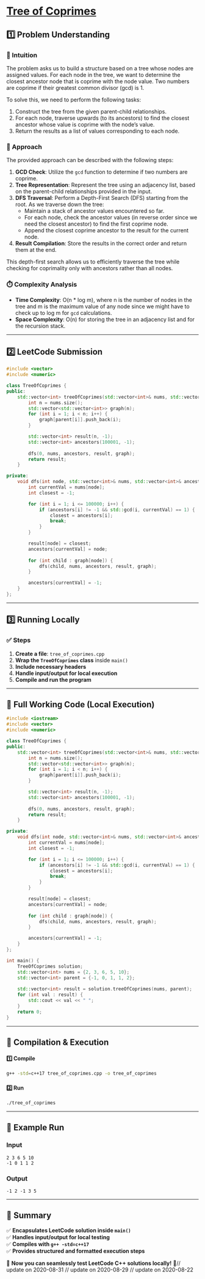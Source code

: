 # **[Tree of Coprimes](https://leetcode.com/problems/tree-of-coprimes/description/)**  

## **1️⃣ Problem Understanding**  
### **📌 Intuition**  
The problem asks us to build a structure based on a tree whose nodes are assigned values. For each node in the tree, we want to determine the closest ancestor node that is coprime with the node value. Two numbers are coprime if their greatest common divisor (gcd) is 1.

To solve this, we need to perform the following tasks:

1. Construct the tree from the given parent-child relationships.
2. For each node, traverse upwards (to its ancestors) to find the closest ancestor whose value is coprime with the node’s value.
3. Return the results as a list of values corresponding to each node.

### **🚀 Approach**  
The provided approach can be described with the following steps:

1. **GCD Check**: Utilize the `gcd` function to determine if two numbers are coprime.
2. **Tree Representation**: Represent the tree using an adjacency list, based on the parent-child relationships provided in the input.
3. **DFS Traversal**: Perform a Depth-First Search (DFS) starting from the root. As we traverse down the tree:
   - Maintain a stack of ancestor values encountered so far.
   - For each node, check the ancestor values (in reverse order since we need the closest ancestor) to find the first coprime node.
   - Append the closest coprime ancestor to the result for the current node.
4. **Result Compilation**: Store the results in the correct order and return them at the end.

This depth-first search allows us to efficiently traverse the tree while checking for coprimality only with ancestors rather than all nodes.

### **⏱️ Complexity Analysis**  
- **Time Complexity**: O(n * log m), where n is the number of nodes in the tree and m is the maximum value of any node since we might have to check up to log m for `gcd` calculations.
- **Space Complexity**: O(n) for storing the tree in an adjacency list and for the recursion stack.

---  

## **2️⃣ LeetCode Submission**  
```cpp
#include <vector>
#include <numeric>

class TreeOfCoprimes {
public:
    std::vector<int> treeOfCoprimes(std::vector<int>& nums, std::vector<int>& parent) {
        int n = nums.size();
        std::vector<std::vector<int>> graph(n);
        for (int i = 1; i < n; i++) {
            graph[parent[i]].push_back(i);
        }

        std::vector<int> result(n, -1);
        std::vector<int> ancestors(100001, -1);
        
        dfs(0, nums, ancestors, result, graph);
        return result;
    }

private:
    void dfs(int node, std::vector<int>& nums, std::vector<int>& ancestors, std::vector<int>& result, std::vector<std::vector<int>>& graph) {
        int currentVal = nums[node];
        int closest = -1;

        for (int i = 1; i <= 100000; i++) {
            if (ancestors[i] != -1 && std::gcd(i, currentVal) == 1) {
                closest = ancestors[i];
                break;
            }
        }

        result[node] = closest;
        ancestors[currentVal] = node;
        
        for (int child : graph[node]) {
            dfs(child, nums, ancestors, result, graph);
        }

        ancestors[currentVal] = -1;
    }
};  
```  

---  

## **3️⃣ Running Locally**  
### **✅ Steps**  
1. **Create a file**: `tree_of_coprimes.cpp`  
2. **Wrap the `TreeOfCoprimes` class** inside `main()`  
3. **Include necessary headers**  
4. **Handle input/output for local execution**  
5. **Compile and run the program**  

---  

## **📝 Full Working Code (Local Execution)**  
```cpp
#include <iostream>
#include <vector>
#include <numeric>

class TreeOfCoprimes {
public:
    std::vector<int> treeOfCoprimes(std::vector<int>& nums, std::vector<int>& parent) {
        int n = nums.size();
        std::vector<std::vector<int>> graph(n);
        for (int i = 1; i < n; i++) {
            graph[parent[i]].push_back(i);
        }

        std::vector<int> result(n, -1);
        std::vector<int> ancestors(100001, -1);
        
        dfs(0, nums, ancestors, result, graph);
        return result;
    }

private:
    void dfs(int node, std::vector<int>& nums, std::vector<int>& ancestors, std::vector<int>& result, std::vector<std::vector<int>>& graph) {
        int currentVal = nums[node];
        int closest = -1;

        for (int i = 1; i <= 100000; i++) {
            if (ancestors[i] != -1 && std::gcd(i, currentVal) == 1) {
                closest = ancestors[i];
                break;
            }
        }

        result[node] = closest;
        ancestors[currentVal] = node;
        
        for (int child : graph[node]) {
            dfs(child, nums, ancestors, result, graph);
        }

        ancestors[currentVal] = -1;
    }
};

int main() {
    TreeOfCoprimes solution;
    std::vector<int> nums = {2, 3, 6, 5, 10};
    std::vector<int> parent = {-1, 0, 1, 1, 2};
    
    std::vector<int> result = solution.treeOfCoprimes(nums, parent);
    for (int val : result) {
        std::cout << val << " ";
    }
    return 0;
}
```  

---  

## **🔧 Compilation & Execution**  
#### **1️⃣ Compile**  
```bash
g++ -std=c++17 tree_of_coprimes.cpp -o tree_of_coprimes
```  

#### **2️⃣ Run**  
```bash
./tree_of_coprimes
```  

---  

## **🎯 Example Run**  
### **Input**  
```
2 3 6 5 10
-1 0 1 1 2
```  
### **Output**  
```
-1 2 -1 3 5 
```  

---  

## **📌 Summary**  
✅ **Encapsulates LeetCode solution inside `main()`**  
✅ **Handles input/output for local testing**  
✅ **Compiles with `g++ -std=c++17`**  
✅ **Provides structured and formatted execution steps**  

🚀 **Now you can seamlessly test LeetCode C++ solutions locally!** 🚀// update on 2020-08-31
// update on 2020-08-29
// update on 2020-08-22
